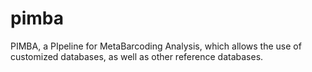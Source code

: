 # pimba
PIMBA, a PIpeline for MetaBarcoding Analysis, which allows the use of customized databases, as well as other reference databases.
